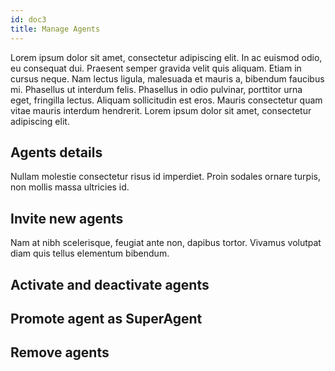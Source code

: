 ```yaml
---
id: doc3
title: Manage Agents
---
```


Lorem ipsum dolor sit amet, consectetur adipiscing elit. In ac euismod odio, eu consequat dui. Praesent semper gravida velit quis aliquam. Etiam in cursus neque. Nam lectus ligula, malesuada et mauris a, bibendum faucibus mi. Phasellus ut interdum felis. Phasellus in odio pulvinar, porttitor urna eget, fringilla lectus. Aliquam sollicitudin est eros. Mauris consectetur quam vitae mauris interdum hendrerit. Lorem ipsum dolor sit amet, consectetur adipiscing elit.

## Agents details
Nullam molestie consectetur risus id imperdiet. Proin sodales ornare turpis, non mollis massa ultricies id.

## Invite new agents
Nam at nibh scelerisque, feugiat ante non, dapibus tortor. Vivamus volutpat diam quis tellus elementum bibendum.

## Activate and deactivate agents

## Promote agent as SuperAgent
## Remove agents